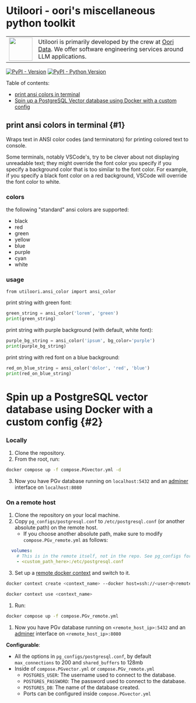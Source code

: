# Utiloori - oori's miscellaneous python toolkit

<table><tr>
  <td><a href="https://oori.dev/"><img src="https://www.oori.dev/assets/branding/oori_Logo_FullColor.png" width="64" /></a></td>
  <td>Utiloori is primarily developed by the crew at <a href="https://oori.dev/">Oori Data</a>. We offer software engineering services around LLM applications.</td>
</tr></table>

[![PyPI - Version](https://img.shields.io/pypi/v/utiloori.svg)](https://pypi.org/project/utiloori)
[![PyPI - Python Version](https://img.shields.io/pypi/pyversions/utiloori.svg)](https://pypi.org/project/utiloori)

Table of contents:
- [print ansi colors in terminal](#1)
- [Spin up a PostgreSQL Vector database using Docker with a custom config](#2)

## print ansi colors in terminal {#1}
Wraps text in ANSI color codes (and terminators) for printing colored text to console.

Some terminals, notably VSCode's, try to be clever about not displaying unreadable text; they might override the font color you specify if you specify a background color that is too similar to the font color. For example, if you specify a black font color on a red background, VSCode will override the font color to white.

### colors
the following "standard" ansi colors are supported:
- black
- red
- green
- yellow
- blue
- purple
- cyan
- white

### usage
`from utiloori.ansi_color import ansi_color`

print string with green font:
```python
green_string = ansi_color('lorem', 'green')
print(green_string)
```

print string with purple background (with default, white font):
```python
purple_bg_string = ansi_color('ipsum', bg_color='purple')
print(purple_bg_string)
```

print string with red font on a blue background:
```python
red_on_blue_string = ansi_color('dolor', 'red', 'blue')
print(red_on_blue_string)
```

# Spin up a PostgreSQL vector database using Docker with a custom config {#2}
### Locally
1. Clone the repository.
2. From the root, run:
```sh
docker compose up -f compose.PGvector.yml -d
```
3. Now you have PGv database running on `localhost:5432` and an [adminer](https://www.adminer.org/) interface on `localhost:8080`

### On a remote host
1. Clone the repository on your local machine.
2. Copy `pg_configs/postgresql.conf` to `/etc/postgresql.conf` (or another absolute path) on the remote host.
   - If you choose another absolute path, make sure to modify `compose.PGv_remote.yml` as follows:
  ```yml
    volumes:
      # This is in the remote itself, not in the repo. See pg_configs for references
      - <custom_path_here>:/etc/postgresql.conf
  ```
3. Set up a [remote docker context](https://docs.docker.com/engine/context/working-with-contexts/) and switch to it.
```sh
docker context create <context_name> --docker host=ssh://<user>@<remote_host_ip>

docker context use <context_name>
```
1. Run:
```sh
docker compose up -f compose.PGv_remote.yml
```
1. Now you have PGv database running on `<remote_host_ip>:5432` and an [adminer](https://www.adminer.org/) interface on `<remote_host_ip>:8080`

__Configurable__:
- All the options in `pg_configs/postgresql.conf`, by default `max_connections` to 200  and `shared_buffers` to 128mb
- Inside of `compose.PGvector.yml` or `compose.PGv_remote.yml`
  - `POSTGRES_USER`: The username used to connect to the database.
  - `POSTGRES_PASSWORD`: The password used to connect to the database.
  - `POSTGRES_DB`: The name of the database created.
  - Ports can be configured inside `compose.PGvector.yml`